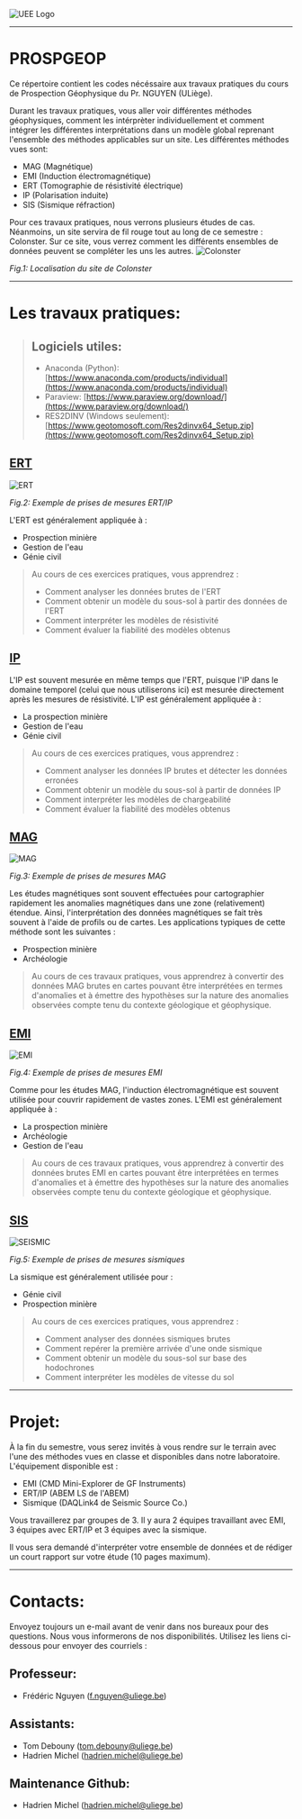 ![UEE Logo](./pictures/UEE.png)

---
# PROSPGEOP
Ce répertoire contient les codes nécéssaire aux travaux pratiques du cours de Prospection Géophysique du Pr. NGUYEN (ULiège). 

Durant les travaux pratiques, vous aller voir différentes méthodes géophysiques, comment les intérprèter individuellement et comment intégrer les différentes interprétations dans un modèle global reprenant l'ensemble des méthodes applicables sur un site. Les différentes méthodes vues sont:
- MAG (Magnétique)
- EMI (Induction électromagnétique)
- ERT (Tomographie de résistivité électrique)
- IP (Polarisation induite)
- SIS (Sismique réfraction)

Pour ces travaux pratiques, nous verrons plusieurs études de cas. Néanmoins, un site servira de fil rouge tout au long de ce semestre : Colonster. Sur ce site, vous verrez comment les différents ensembles de données peuvent se compléter les uns les autres.
![Colonster](./pictures/MapLocalisation.jpg)

*Fig.1: Localisation du site de Colonster*

---
# Les travaux pratiques:

> ## Logiciels utiles:
> - Anaconda (Python): [https://www.anaconda.com/products/individual](https://www.anaconda.com/products/individual)
> - Paraview: [https://www.paraview.org/download/](https://www.paraview.org/download/)
> - RES2DINV (Windows seulement): [https://www.geotomosoft.com/Res2dinvx64_Setup.zip](https://www.geotomosoft.com/Res2dinvx64_Setup.zip)

## [ERT](./ERT_IP/README_ERTIP.md)
![ERT](./pictures/ERT_measurements.jpg)

*Fig.2: Exemple de prises de mesures ERT/IP*

L'ERT est généralement appliquée à :
- Prospection minière
- Gestion de l'eau
- Génie civil

> Au cours de ces exercices pratiques, vous apprendrez :
> - Comment analyser les données brutes de l'ERT
> - Comment obtenir un modèle du sous-sol à partir des données de l'ERT
> - Comment interpréter les modèles de résistivité
> - Comment évaluer la fiabilité des modèles obtenus

## [IP](./ERT_IP/README_ERTIP.md)
L'IP est souvent mesurée en même temps que l'ERT, puisque l'IP dans le domaine temporel (celui que nous utiliserons ici) est mesurée directement après les mesures de résistivité.
L'IP est généralement appliquée à :
- La prospection minière
- Gestion de l'eau
- Génie civil

> Au cours de ces exercices pratiques, vous apprendrez :
> - Comment analyser les données IP brutes et détecter les données erronées
> - Comment obtenir un modèle du sous-sol à partir de données IP
> - Comment interpréter les modèles de chargeabilité
> - Comment évaluer la fiabilité des modèles obtenus

## [MAG](./MAG/README_MAG.md)
![MAG](./pictures/MAG_measurements.jpg)

*Fig.3: Exemple de prises de mesures MAG*

Les études magnétiques sont souvent effectuées pour cartographier rapidement les anomalies magnétiques dans une zone (relativement) étendue. Ainsi, l'interprétation des données magnétiques se fait très souvent à l'aide de profils ou de cartes. Les applications typiques de cette méthode sont les suivantes :
- Prospection minière
- Archéologie

> Au cours de ces travaux pratiques, vous apprendrez à convertir des données MAG brutes en cartes pouvant être interprétées en termes d'anomalies et à émettre des hypothèses sur la nature des anomalies observées compte tenu du contexte géologique et géophysique.

## [EMI](./EMI/README_EMI.md)
![EMI](./pictures/EMI_measurements.jpg)

*Fig.4: Exemple de prises de mesures EMI*

Comme pour les études MAG, l'induction électromagnétique est souvent utilisée pour couvrir rapidement de vastes zones. L'EMI est généralement appliquée à : 
- La prospection minière
- Archéologie
- Gestion de l'eau

> Au cours de ces travaux pratiques, vous apprendrez à convertir des données brutes EMI en cartes pouvant être interprétées en termes d'anomalies et à émettre des hypothèses sur la nature des anomalies observées compte tenu du contexte géologique et géophysique.

## [SIS](./Seismic/README_SIS.md)
![SEISMIC](./pictures/SIS_measurements_Fred.gif)

*Fig.5: Exemple de prises de mesures sismiques*

La sismique est généralement utilisée pour :
- Génie civil
- Prospection minière

> Au cours de ces exercices pratiques, vous apprendrez :
> - Comment analyser des données sismiques brutes
> - Comment repérer la première arrivée d'une onde sismique
> - Comment obtenir un modèle du sous-sol sur base des hodochrones
> - Comment interpréter les modèles de vitesse du sol

---
# Projet:
À la fin du semestre, vous serez invités à vous rendre sur le terrain avec l'une des méthodes vues en classe et disponibles dans notre laboratoire. L'équipement disponible est :
- EMI (CMD Mini-Explorer de GF Instruments)
- ERT/IP (ABEM LS de l'ABEM)
- Sismique (DAQLink4 de Seismic Source Co.)

Vous travaillerez par groupes de 3. Il y aura 2 équipes travaillant avec EMI, 3 équipes avec ERT/IP et 3 équipes avec la sismique.

Il vous sera demandé d'interpréter votre ensemble de données et de rédiger un court rapport sur votre étude (10 pages maximum).

---
# Contacts:
Envoyez toujours un e-mail avant de venir dans nos bureaux pour des questions. Nous vous informerons de nos disponibilités. Utilisez les liens ci-dessous pour envoyer des courriels :
## Professeur: 
- Frédéric Nguyen ([f.nguyen@uliege.be](mailto:f.nguyen@uliege.be?subject=[GEOL0021-7]%20Github%20repository))
## Assistants:
- Tom Debouny ([tom.debouny@uliege.be](mailto:tom.debouny@uliege.be?subject=[GEOL0021-7]%20Github%20repository))
- Hadrien Michel ([hadrien.michel@uliege.be](mailto:hadrien.michel@uliege.be?subject=[GEOL0021-7]%20Github%20repository))
## Maintenance Github:
- Hadrien Michel ([hadrien.michel@uliege.be](mailto:hadrien.michel@uliege.be?subject=[GEOL0021-7]%20Github%20repository%20maintenance))